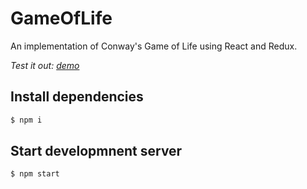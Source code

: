 # GameOfLife

An implementation of Conway's Game of Life using React and Redux.

*Test it out: [demo](http://JJeCho.github.io/GameOfLife/)*

## Install dependencies
```bash
$ npm i
```

## Start developmnent server
```bash
$ npm start
```
